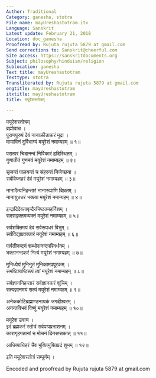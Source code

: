 ```yaml
---
Author: Traditional
Category: ganesha, stotra
File name: mayUreshastotram.itx
Language: Sanskrit
Latest update: February 21, 2018
Location: doc_ganesha
Proofread by: Rujuta rujuta 5879 at gmail.com
Send corrections to: Sanskrit@cheerful.com
Site access: https://sanskritdocuments.org
Subject: philosophy/hinduism/religion
Sublocation: ganesha
Text title: mayUreshastotram
Texttype: stotra
Transliterated by: Rujuta rujuta 5879 at gmail.com
engtitle: mayUreshastotram
itxtitle: mayUreshastotram
title: मयूरेशस्तोत्रम्

---
```

  
 मयूरेशस्तोत्रम्   
ब्रह्मोवाच ।  
पुराणपुरुषं देवं नानाक्रीडाकरं मुदा ।  
मायाविनं दुर्विभाग्यं मयूरेशं नमाम्यहम् ॥ १॥  
  
परात्परं चिदानन्दं निर्विकारं हृदिस्थितम् ।  
गुणातीतं गुणमयं मयूरेशं नमाम्यहम् ॥ २॥  
  
सृजन्तं पालयन्तं च संहरन्तं निजेच्छया ।  
सर्वविघ्नहरं देवं मयूरेशं नमाम्यहम् ॥ ३॥  
  
नानादैत्यनिहन्तारं नानारूपाणि बिभ्रतम् ।  
नानायुधधरं भक्त्या मयूरेशं नमाम्यहम् ॥ ४॥  
  
इन्द्रादिदेवतावृन्दैरभिष्टतमहर्निशम् ।  
सदसद्वक्तमव्यक्तं मयूरेशं नमाम्यहम् ॥ ५॥  
  
सर्वशक्तिमयं देवं सर्वरूपधरं विभुम् ।  
सर्वविद्याप्रवक्तारं मयूरेशं नमाम्यहम् ॥ ६॥  
  
पार्वतीनन्दनं शम्भोरानन्दपरिवर्धनम् ।  
भक्तानन्दकरं नित्यं मयूरेशं नमाम्यहम् ॥ ७॥  
  
मुनिध्येयं मुनिनुतं मुनिकामप्रपूरकम् ।  
समष्टिव्यष्टिरूपं त्वां मयूरेशं नमाम्यहम् ॥ ८॥  
  
सर्वज्ञाननिहन्तारं सर्वज्ञानकरं शुचिम् ।  
सत्यज्ञानमयं सत्यं मयूरेशं नमाम्यहम् ॥ ९॥  
  
अनेककोटिब्रह्माण्डनायकं जगदीश्वरम् ।  
अनन्तविभवं विष्णुं मयूरेशं नमाम्यहम् ॥ १०॥  
  
मयूरेश उवाच ।  
इदं ब्रह्मकरं स्तोत्रं सर्वपापप्रनाशनम् ।  
कारागृहगतानां च मोचनं दिनसप्तकात् ॥ ११॥  
  
आधिव्याधिहरं चैव भुक्तिमुक्तिप्रदं शुभम् ॥ १२॥  
  
इति मयूरेशस्तोत्रं सम्पूर्णम् ।  
  
Encoded and proofread by Rujuta rujuta 5879 at gmail.com  
  

